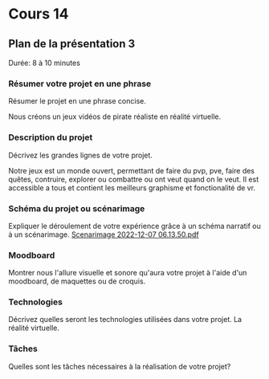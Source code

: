 # Cours 14
## Plan de la présentation 3
Durée: 8 à 10 minutes

### Résumer votre projet en une phrase
Résumer le projet en une phrase concise.  

Nous créons un jeux vidéos de pirate réaliste en réalité virtuelle.


### Description du projet 

Décrivez les grandes lignes de votre projet. 

Notre jeux est un monde ouvert, permettant de faire du pvp, pve, faire des quêtes, contruire, explorer ou combattre ou ont veut quand on le veut.
Il est accessible a tous et contient les meilleurs graphisme et fonctionalité de vr.


### Schéma du projet ou scénarimage
Expliquer le déroulement de votre expérience grâce à un schéma narratif ou à un scénarimage. 
[Scenarimage 2022-12-07 06.13.50.pdf](https://github.com/IanQc/Journal_de_Bord_semaines_8_15/files/10190941/Scenarimage.2022-12-07.06.13.50.pdf)


### Moodboard
Montrer nous l'allure visuelle et sonore qu'aura votre projet à l'aide d'un moodboard, de maquettes ou de croquis. 


### Technologies
Décrivez quelles seront les technologies utilisées dans votre projet. 
La réalité virtuelle.


### Tâches
Quelles sont les tâches nécessaires à la réalisation de votre projet? 
